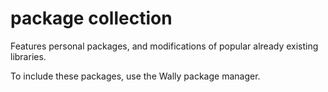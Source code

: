 # package collection
Features personal packages, and modifications of popular already existing libraries.

To include these packages, use the Wally package manager.
